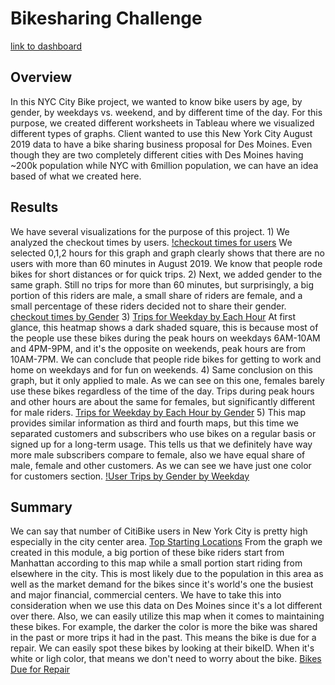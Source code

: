 # Bikesharing Challenge
[link to dashboard](https://public.tableau.com/app/profile/dilinigeer.duolikun/viz/Deliverable3stories/Deliverable3)

## Overview
In this NYC City Bike project, we wanted to know bike users by age, by gender, by weekdays vs. weekend, and by different time of the day. For this purpose, we created different worksheets in Tableau where we visualized different types of graphs. Client wanted to use this New York City August 2019 data to have a bike sharing business proposal for Des Moines. Even though they are two completely different cities with Des Moines having ~200k population while NYC with 6million population, we can have an idea based of what we created here.

## Results
We have several visualizations for the purpose of this project. 1) We analyzed the checkout times by users. [!checkout times for users](https://github.com/dilnigar1007/bikesharing/blob/main/Deliverable%202-1.png) We selected 0,1,2 hours for this graph and graph clearly shows that there are no users with more than 60 minutes in August 2019. We know that people rode bikes for short distances or for quick trips.  2) Next, we added gender to the same graph. Still no trips for more than 60 minutes, but surprisingly, a big portion of this riders are male, a small share of riders are female, and a small percentage of these riders decided not to share their gender. [checkout times by Gender](https://github.com/dilnigar1007/bikesharing/blob/main/Deliverable%202-2.png) 3) [Trips for Weekday by Each Hour](https://github.com/dilnigar1007/bikesharing/blob/main/Deliverable%202-3.png) At first glance, this heatmap shows a dark shaded square, this is because most of the people use these bikes during the peak hours on weekdays 6AM-10AM and 4PM-9PM, and it's the opposite on weekends, peak hours are from 10AM-7PM. We can conclude that people ride bikes for getting to work and home on weekdays and for fun on weekends. 4) Same conclusion on this graph, but it only applied to male. As we can see on this one, females barely use these bikes regardless of the time of the day. Trips during peak hours and other hours are about the same for females, but significantly different for male riders. [Trips for Weekday by Each Hour by Gender](https://github.com/dilnigar1007/bikesharing/blob/main/Deliverable%202-4.png) 5) This map provides similar information as third and fourth maps, but this time we separated customers and subscribers who use bikes on a regular basis or signed up for a long-term usage. This tells us that we definitely have way more male subscribers compare to female, also we have equal share of male, female and other customers. As we can see we have just one color for customers section.  [!User Trips by Gender by Weekday](https://github.com/dilnigar1007/bikesharing/blob/main/Deliverable%202-5.png) 

## Summary
We can say that number of CitiBike users in New York City is pretty high especially in the city center area. [Top Starting Locations](https://github.com/dilnigar1007/bikesharing/blob/main/Top%20Starting%20Locations.png) From the graph we created in this module, a big portion of these bike riders start from Manhattan according to this map while a small portion start riding from elsewhere in the city. This is most likely due to the population in this area as well as the market demand for the bikes since it's world's one the busiest and major financial, commercial centers. We have to take this into consideration when we use this data on Des Moines since it's a lot different over there. Also, we can easily utilize this map when it comes to maintaining these bikes. For example, the darker the color is more the bike was shared in the past or more trips it had in the past. This means the bike is due for a repair. We can easily spot these bikes by looking at their bikeID. When it's white or ligh color, that means we don't need to worry about the bike. [Bikes Due for Repair](https://github.com/dilnigar1007/bikesharing/blob/main/Bikes%20Due%20for%20Repair.png)
